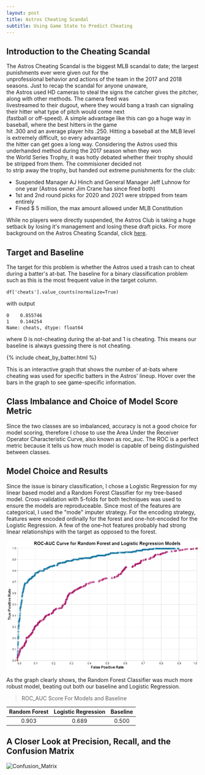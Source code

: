 ```yaml
---
layout: post
title: Astros Cheating Scandal
subtitle: Using Game State to Predict Cheating
---
```


## Introduction to the Cheating Scandal

The Astros Cheating Scandal is the biggest MLB scandal to date; the largest punishments ever were given out for the  
unprofessional behavior and actions of the team in the 2017 and 2018 seasons. Just to recap the scandal for anyone unaware,  
the Astros used HD cameras to steal the signs the catcher gives the pitcher, along with other methods. The camera feed was  
livestreamed to their dugout, where they would bang a trash can signaling their hitter what type of pitch would come next  
(fastball or off-speed). A simple advantage like this can go a huge way in baseball, where the best hitters in the game  
hit .300 and an average player hits .250. Hitting a baseball at the MLB level is extremely difficult, so every advantage  
the hitter can get goes a long way. Considering the Astros used this underhanded method during the 2017 season when they won  
the World Series Trophy, it was hotly debated whether their trophy should be stripped from them. The commisioner decided not  
to strip away the trophy, but handed out extreme punishments for the club: 

-   Suspended Manager AJ Hinch and General Manager Jeff Luhnow for one year (Astros owner Jim Crane has since fired both)
-   1st and 2nd round picks for 2020 and 2021 were stripped from team entirely
-   Fined $ 5 million, the max amount allowed under MLB Constitution

While no players were directly suspended, the Astros Club is taking a huge setback by losing it's management and losing these 
draft picks. For more background on the Astros Cheating Scandal, click [here](https://www.si.com/mlb/2020/01/13/houston-astros-cheating-punishment).

## Target and Baseline

The target for this problem is whether the Astros used a trash can to cheat during a batter's at-bat.
The baseline for a binary classification problem such as this is the most frequent value in the target column.

~~~
df['cheats'].value_counts(normalize=True)
~~~
with output
~~~
0    0.855746
1    0.144254
Name: cheats, dtype: float64
~~~

where 0 is not-cheating during the at-bat and 1 is cheating. This means our baseline is always guessing there is not cheating.

{% include cheat_by_batter.html %}

This is an interactive graph that shows the number of at-bats where cheating was used for specific batters in the Astros' lineup. Hover over the bars in the graph to see game-specific information.

## Class Imbalance and Choice of Model Score Metric

Since the two classes are so imbalanced, accuracy is not a good choice for model scoring, therefore I chose to use the Area Under the Receiver Operator Characteristic Curve, also known as roc_auc. The ROC is a perfect metric because it tells us how much model is capable of being distinguished between classes.

## Model Choice and Results

Since the issue is binary classification, I chose a Logistic Regression for my linear based model and a Random Forest Classifier for my tree-based model. Cross-validation with 5-folds for both techniques was used to ensure the models are reproduceable. Since most of the features are categorical, I used the "mode" imputer strategy. For the encoding strategy, features were encoded ordinally for the forest and one-hot-encoded for the Logistic Regression. A few of the one-hot features probably had strong linear relationships with the target as opposed to the forest.

![ROC_AUC](https://raw.githubusercontent.com/mtoce/Build2-Project/master/roc_auc.png)

As the graph clearly shows, the Random Forest Classifier was much more robust model, beating out both our baseline and Logistic Regression.

  
> ROC_AUC Score For Models and Baseline

<center>
  
| Random Forest | Logistic Regression  | Baseline |
|      :-:      |          :-:         |    :-:   |
|     0.903     |         0.689        |  0.500   |

</center>

## A Closer Look at Precision, Recall, and the Confusion Matrix

![Confusion_Matrix]()
